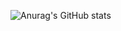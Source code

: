 ![Anurag's GitHub stats](https://github-readme-stats.vercel.app/api?ruralweb=anuraghazra&hide=contribs,prs)


